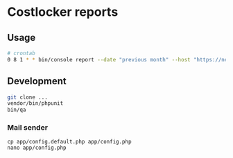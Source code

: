 # Costlocker reports

## Usage

```bash
# crontab
0 8 1 * * bin/console report --date "previous month" --host "https://new.costlocker.com|apiKey" --email "kamil@costlocker.com" 2>&1 >> report.log
```

## Development

``` bash
git clone ...
vendor/bin/phpunit
bin/qa
```

### Mail sender

```
cp app/config.default.php app/config.php
nano app/config.php
```
